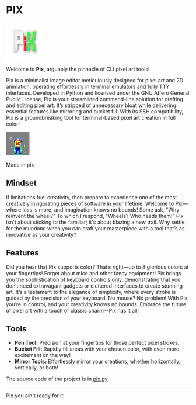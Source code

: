 # PIX

<img src="./pix_logo.png">

Welcome to **Pix**, arguably the pinnacle of CLI pixel art tools!

Pix is a minimalist image editor meticulously designed for pixel art and 2D animation, operating effortlessly in terminal emulators and fully TTY interfaces. Developed in Python and licensed under the GNU Affero General Public License, Pix is your streamlined command-line solution for crafting and editing pixel art. It’s stripped of unnecessary bloat while delivering essential features like mirroring and bucket fill. With its SSH compatibility, Pix is a groundbreaking tool for terminal-based pixel art creation in full color!

<img src="./example_001.png"><p>Made in pix</p>


## Mindset

If limitations fuel creativity, then prepare to experience one of the most creatively invigorating pieces of software in your lifetime. Welcome to Pix—where less is more, and imagination knows no bounds! Some ask, "Why reinvent the wheel?" To which I respond, "Wheels? Who needs them!" Pix isn't about sticking to the familiar; it's about blazing a new trail. Why settle for the mundane when you can craft your masterpiece with a tool that’s as innovative as your creativity?

## Features

Did you hear that Pix supports color? That’s right—up to 8 glorious colors at your fingertips! Forget about mice and other fancy equipment! Pix brings you the sophistication of keyboard controls only, demonstrating that you don’t need extravagant gadgets or cluttered interfaces to create stunning art. It’s a testament to the elegance of simplicity, where every stroke is guided by the precision of your keyboard. No mouse? No problem! With Pix, you’re in control, and your creativity knows no bounds. Embrace the future of pixel art with a touch of classic charm—Pix has it all!

## Tools

- **Pen Tool:** Precision at your fingertips for those perfect pixel strokes.
- **Bucket Fill:** Rapidly fill areas with your chosen color, with even more excitement on the way!
- **Mirror Tools:** Effortlessly mirror your creations, whether horizontally, vertically, or both!

The source code of the project is in <a href="./pix.py">pix.py</a>

---

Pix you ain't ready for it!
